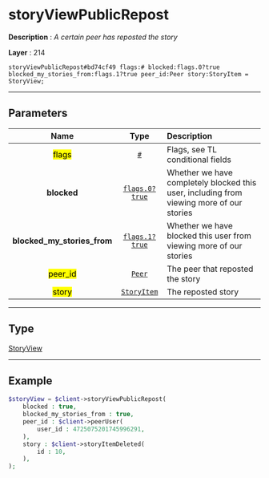 # storyViewPublicRepost

**Description** : *A certain peer has reposted the story*

**Layer** : 214

```tl
storyViewPublicRepost#bd74cf49 flags:# blocked:flags.0?true blocked_my_stories_from:flags.1?true peer_id:Peer story:StoryItem = StoryView;
```

---

## Parameters

| Name | Type | Description |
| :---: | :---: | :--- |
| <mark>flags</mark> | [`#`](type/#) | Flags, see TL conditional fields |
| **blocked** | [`flags.0?true`](type/true) | Whether we have completely blocked this user, including from viewing more of our stories |
| **blocked_my_stories_from** | [`flags.1?true`](type/true) | Whether we have blocked this user from viewing more of our stories |
| <mark>peer_id</mark> | [`Peer`](type/Peer) | The peer that reposted the story |
| <mark>story</mark> | [`StoryItem`](type/StoryItem) | The reposted story |

---

## Type

[StoryView](type/StoryView)

---

## Example

```php
$storyView = $client->storyViewPublicRepost(
	blocked : true,
	blocked_my_stories_from : true,
	peer_id : $client->peerUser(
		user_id : 4725075201745996291,
	),
	story : $client->storyItemDeleted(
		id : 10,
	),
);
```